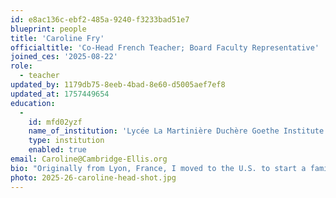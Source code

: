 ```yaml
---
id: e8ac136c-ebf2-485a-9240-f3233bad51e7
blueprint: people
title: 'Caroline Fry'
officialtitle: 'Co-Head French Teacher; Board Faculty Representative'
joined_ces: '2025-08-22'
role:
  - teacher
updated_by: 1179db75-8eeb-4bad-8e60-d5005aef7ef8
updated_at: 1757449654
education:
  -
    id: mfd02yzf
    name_of_institution: 'Lycée La Martinière Duchère Goethe Institute'
    type: institution
    enabled: true
email: Caroline@Cambridge-Ellis.org
bio: "Originally from Lyon, France, I moved to the U.S. to start a family and raise my three children. I studied foreign languages (English, German, and Italian) in college and later became a certified EEC teacher. For the past few years, I've loved teaching French to children (18 months to 12 years) through both mother-tongue and immersion programs, celebrating each child's uniqueness and fostering creativity in a nurturing environment. Passionate about art, music, puppetry, and children's literature, I incorporate these daily in my classroom to spark imagination, build language skills, and encourage empathy. Outside of teaching, I enjoy traveling, photography, swimming, reading, and spending time with loved ones—passions that inspire my joyful and creative approach to education."
photo: 2025-26-caroline-head-shot.jpg
---
```


